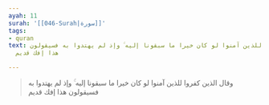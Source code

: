 ```yaml
---
ayah: 11
surah: '[[046-Surah|سورة]]'
tags:
- quran
text: وقال الذين كفروا للذين آمنوا لو كان خيرا ما سبقونا إليه ۚ وإذ لم يهتدوا به فسيقولون
  هذا إفك قديم

---
```

> وقال الذين كفروا للذين آمنوا لو كان خيرا ما سبقونا إليه ۚ وإذ لم يهتدوا به فسيقولون هذا إفك قديم

